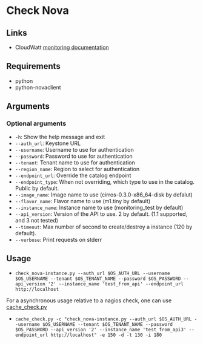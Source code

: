 # Check Nova

## Links

* CloudWatt [monitoring documentation](https://projetx.enovance.com/index.php/Op%C3%A9rations/Monitoring_Openstack)

## Requirements

* python
* python-novaclient

## Arguments

### Optional arguments

* `-h`: Show the help message and exit
* `--auth_url`: Keystone URL
* `--username`: Username to use for authentication
* `--password`: Password to use for authentication
* `--tenant`: Tenant name to use for authentication
* `--region_name`: Region to select for authentication
* `--endpoint_url`: Override the catalog endpoint
* `--endpoint_type`: When not overriding, which type to use in the catalog.  Public by default.
* `--image_name`: Image name to use (cirros-0.3.0-x86_64-disk by defalut)
* `--flavor_name`: Flavor name to use (m1.tiny by default)
* `--instance_name`: Instance name to use (monitoring_test by default)
* `--api_version`: Version of the API to use. 2 by default. (1.1 supported, and 3 not tested)
* `--timeout`: Max number of second to create/destroy a instance (120 by default).
* `--verbose`: Print requests on stderr

## Usage

* `check_nova-instance.py --auth_url $OS_AUTH_URL --username $OS_USERNAME --tenant $OS_TENANT_NAME --password $OS_PASSWORD --api_version '2' --instance_name 'test_from_api' --endpoint_url http://localhost`

For a asynchronous usage relative to a nagios check, one can use [cache_check.py](https://github.com/gaelL/nagios-cache-check)

* `cache_check.py -c "check_nova-instance.py --auth_url $OS_AUTH_URL --username $OS_USERNAME --tenant $OS_TENANT_NAME --password $OS_PASSWORD --api_version '2' --instance_name 'test_from_api3' --endpoint_url http://localhost" -e 150 -d -t 130 -i 180`
